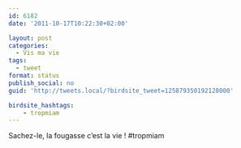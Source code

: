 ```yaml
---
id: 6182
date: '2011-10-17T10:22:30+02:00'

layout: post
categories:
  - Vis ma vie
tags:
  - tweet
format: status
publish_social: no
guid: 'http://tweets.local/?birdsite_tweet=125879350192128000'

birdsite_hashtags:
    - tropmiam
---
```


Sachez-le, la fougasse c’est la vie ! #tropmiam